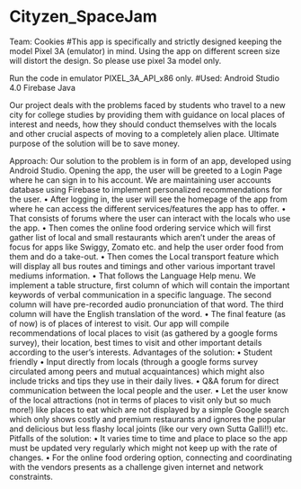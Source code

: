 # Cityzen_SpaceJam
Team: Cookies
#This app is specifically and strictly designed keeping the model Pixel 3A (emulator) in mind. Using the app on different screen size will distort the design. So please use pixel 3a model only.

Run the code in emulator  PIXEL_3A_API_x86 only.
#Used:
Android Studio 4.0
Firebase
Java

Our project deals with the problems faced by students who travel to a new city for college studies by providing them with guidance on local places of interest and needs, how they should conduct themselves with the locals and other crucial aspects of moving to a completely alien place. Ultimate purpose of the solution will be to save money.

Approach:
Our solution to the problem is in form of an app, developed using Android Studio. Opening the app, the user will be greeted to a Login Page where he can sign in to his account. We are maintaining user accounts database using Firebase to implement personalized recommendations for the user. 
•	After logging in, the user will see the homepage of the app from where he can access the different services/features the app has to offer.
•	That consists of forums where the user can interact with the locals who use the app.
•	Then comes the online food ordering service which will first gather list of local and small restaurants which aren’t under the areas of focus for apps like Swiggy, Zomato etc. and help the user order food from them and do a take-out.
•	Then comes the Local transport feature which will display all bus routes and timings and other various important travel mediums information. 
•	That follows the Language Help menu. We implement a table structure, first column of which will contain the important keywords of verbal communication in a specific language. The second column will have pre-recorded audio pronunciation of that word. The third column will have the English translation of the word.
•	The final feature (as of now) is of places of interest to visit. Our app will compile recommendations of local places to visit (as gathered by a google forms survey), their location, best times to visit and other important details according to the user’s interests.
Advantages of the solution:
•	Student friendly
•	Input directly from locals (through a google forms survey circulated among peers and mutual acquaintances) which might also include tricks and tips they use in their daily lives.
•	Q&A forum for direct communication between the local people and the user.
•	Let the user know of the local attractions (not in terms of places to visit only but so much more!) like places to eat which are not displayed by a simple Google search which only shows costly and premium restaurants and ignores the popular and delicious but less flashy local joints (like our very own Sutta Galli!!) etc.
Pitfalls of the solution:
•	It varies time to time and place to place so the app must be updated very regularly which might not keep up with the rate of changes.
•	For the online food ordering option, connecting and coordinating with the vendors presents as a challenge given internet and network constraints.
